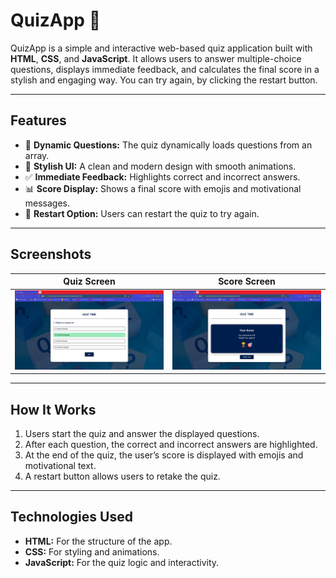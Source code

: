 # QuizApp 🎉

QuizApp is a simple and interactive web-based quiz application built with **HTML**, **CSS**, and **JavaScript**. It allows users to answer multiple-choice questions, displays immediate feedback, and calculates the final score in a stylish and engaging way. You can try again, by clicking the restart button.

---

## **Features**

- 📖 **Dynamic Questions:** The quiz dynamically loads questions from an array.
- 🎨 **Stylish UI:** A clean and modern design with smooth animations.
- ✅ **Immediate Feedback:** Highlights correct and incorrect answers.
- 📊 **Score Display:** Shows a final score with emojis and motivational messages.
- 🔄 **Restart Option:** Users can restart the quiz to try again.

---

## **Screenshots**

| Quiz Screen                | Score Screen                   |
|----------------------------|--------------------------------|
| ![Quiz Screen](quiz-screen.png) | ![Score Screen](score-screen.png) |

---

## **How It Works**

1. Users start the quiz and answer the displayed questions.
2. After each question, the correct and incorrect answers are highlighted.
3. At the end of the quiz, the user’s score is displayed with emojis and motivational text.
4. A restart button allows users to retake the quiz.

---

## **Technologies Used**

- **HTML:** For the structure of the app.
- **CSS:** For styling and animations.
- **JavaScript:** For the quiz logic and interactivity.

